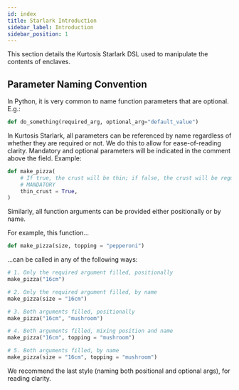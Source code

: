 ```yaml
---
id: index
title: Starlark Introduction
sidebar_label: Introduction
sidebar_position: 1
---
```


This section details the Kurtosis Starlark DSL used to manipulate the contents of enclaves.

Parameter Naming Convention
---------------------------

In Python, it is very common to name function parameters that are optional. E.g.:

```python
def do_something(required_arg, optional_arg="default_value")
```

In Kurtosis Starlark, all parameters can be referenced by name regardless of whether they are required or not. We do this to allow for ease-of-reading clarity. Mandatory and optional parameters will be indicated in the comment above the field. Example:

```python
def make_pizza(
    # If true, the crust will be thin; if false, the crust will be regular
    # MANDATORY
    thin_crust = True,
)
```

Similarly, all function arguments can be provided either positionally or by name.

For example, this function...

```python
def make_pizza(size, topping = "pepperoni")
```

...can be called in any of the following ways:

```python
# 1. Only the required argument filled, positionally
make_pizza("16cm")

# 2. Only the required argument filled, by name 
make_pizza(size = "16cm")

# 3. Both arguments filled, positionally
make_pizza("16cm", "mushroom")

# 4. Both arguments filled, mixing position and name
make_pizza("16cm", topping = "mushroom")

# 5. Both arguments filled, by name
make_pizza(size = "16cm", topping = "mushroom")
```

We recommend the last style (naming both positional and optional args), for reading clarity.


<!--------------- ONLY LINKS BELOW THIS POINT ---------------------->
